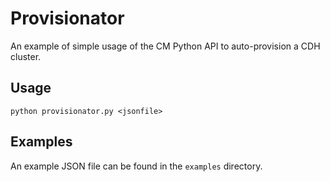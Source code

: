 # Provisionator

An example of simple usage of the CM Python API to auto-provision a CDH cluster.

## Usage

```
python provisionator.py <jsonfile>
```

## Examples

An example JSON file can be found in the `examples` directory.
